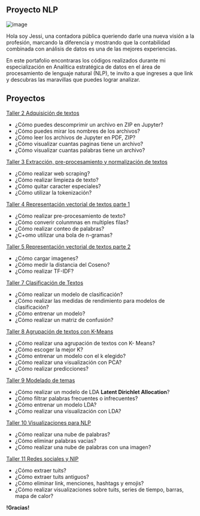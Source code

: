 ## Proyecto NLP


![image](https://user-images.githubusercontent.com/79233321/119236354-8ae94380-bafc-11eb-840d-92908a579232.png)

Hola soy Jessi, una contadora pública queriendo darle una nueva visión a la profesión, marcando la diferencia y mostrando que la contabilidad combinada con análisis de datos es una de las mejores experiencias.

En este portafolio encontraras los códigos realizados durante mi especialización en Analítica estratégica de datos en el área de procesamiento de lenguaje natural (NLP), te invito a que ingreses a que  link y descubras las maravillas que puedes lograr analizar. 


## Proyectos 

[Taller 2 Adquisición de textos](https://github.com/JESSI071993/NLP/blob/main/Trabajo_Marzo4.ipynb)

- ¿Cómo puedes descomprimir un archivo en ZIP en Jupyter?
-  ¿Cómo puedes mirar los nombres de los archivos?
-  ¿Cómo leer los archivos de Jupyter en PDF, ZIP?
-  ¿Cómo visualizar cuantas paginas tiene un archivo?
-  ¿Cómo visualizar cuantas palabras tiene un archivo?

[Taller 3 Extracción, pre-procesamiento y normalización de textos](https://github.com/JESSI071993/NLP/blob/main/Web_scraping_taller_11_marzo.ipynb)

- ¿Cómo realizar web scraping?
- ¿Cómo realizar limpieza de texto?
- ¿Cómo quitar caracter especiales?
- ¿Cómo utilizar la tokenización?


[Taller 4 Representación vectorial de textos parte 1](https://github.com/JESSI071993/NLP/blob/main/Tarea_18_Marzo_taller_4.ipynb)

- ¿Cómo realizar pre-procesamiento de texto?
- ¿Cómo converir colunmnas en multiples filas?
- ¿Cómo realizar conteo de palabras?
- ¿C+omo utilizar una bola de n-gramas?


[Taller 5 Representación vectorial de textos parte 2](https://github.com/JESSI071993/NLP/blob/main/Bob_esp%C3%B3nja_taller_5.ipynb)

- ¿Cómo cargar imagenes?
- ¿Cómo medir la distancia del Coseno?
- ¿Cómo realizar TF-IDF?


[Taller 7 Clasificación de Textos](https://github.com/JESSI071993/NLP/blob/main/taller_22_abril_2021.ipynb)

- ¿Cómo realizar un modelo de clasificación?
- ¿Cómo realizar las medidas de rendimiento para modelos de clasificación?
- ¿Cómo entrenar un modelo?
- ¿Cómo realizar un matriz de confusión?


[Taller 8 Agrupación de textos con K-Means](https://github.com/JESSI071993/NLP/blob/main/taller_29_abril_2021.ipynb)

- ¿Cómo realizar una agrupación de textos con K- Means?
- ¿Cómo escoger la mejor K?
- ¿Cómo entrenar un modelo con el k elegido?
- ¿Cómo realizar una visualización con PCA?
- ¿Cómo realizar predicciones?


[Taller 9 Modelado de temas](https://github.com/JESSI071993/NLP/blob/main/Taller_06_Mayo_2021%20(1).ipynb)

- ¿Cómo realizar un modelo de LDA **Latent Dirichlet Allocation**?
- ¿Cómo filtrar palabras frecuentes o infrecuentes?
- ¿Cómo entrenar un modelo LDA?
- ¿Cómo realizar una visualización con LDA?


[Taller 10 Visualizaciones para NLP](https://github.com/JESSI071993/NLP/blob/main/Taller_10_13_Mayo_nube.ipynb)

- ¿Cómo realizar una nube de palabras?
- ¿Cómo eliminar palabras vacias?
- ¿Cómo realizar una nube de palabras con una imagen?


[Taller 11 Redes sociales y NlP](https://github.com/JESSI071993/NLP/blob/main/Taller_11_Tuist.ipynb)

- ¿Cómo extraer tuits?
- ¿Cómo extraer tuits antiguos?
- ¿Cómo eliminar link, menciones, hashtags y emojis?
- ¿Cómo realizar visualizaciones sobre tuits, series de tiempo, barras, mapa de calor?

**!Gracias!**


